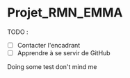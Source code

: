 # Projet_RMN_EMMA

TODO :
- [ ] Contacter l'encadrant
- [ ] Apprendre à se servir de GitHub

Doing some test don't mind me
